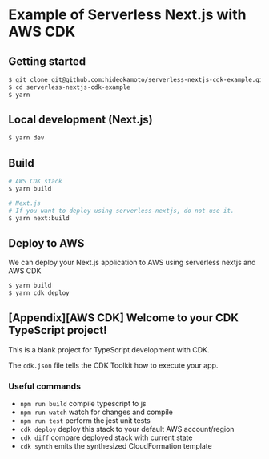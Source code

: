 # Example of Serverless Next.js with AWS CDK

## Getting started

```bash
$ git clone git@github.com:hideokamoto/serverless-nextjs-cdk-example.git
$ cd serverless-nextjs-cdk-example
$ yarn
```

## Local development (Next.js)

```bash
$ yarn dev
```

## Build

```bash
# AWS CDK stack
$ yarn build

# Next.js
# If you want to deploy using serverless-nextjs, do not use it.
$ yarn next:build
```

## Deploy to AWS

We can deploy your Next.js application to AWS using serverless nextjs and AWS CDK

```bash
$ yarn build
$ yarn cdk deploy
```

## [Appendix][AWS CDK] Welcome to your CDK TypeScript project!

This is a blank project for TypeScript development with CDK.

The `cdk.json` file tells the CDK Toolkit how to execute your app.

### Useful commands

 * `npm run build`   compile typescript to js
 * `npm run watch`   watch for changes and compile
 * `npm run test`    perform the jest unit tests
 * `cdk deploy`      deploy this stack to your default AWS account/region
 * `cdk diff`        compare deployed stack with current state
 * `cdk synth`       emits the synthesized CloudFormation template
